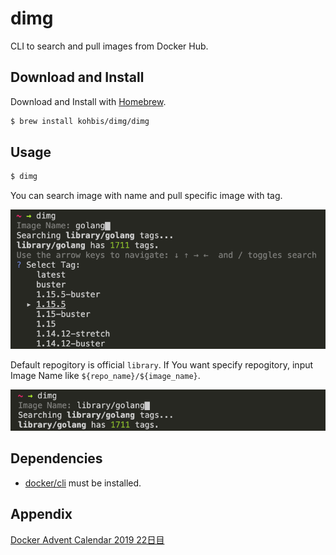 # dimg

CLI to search and pull images from Docker Hub.

## Download and Install

Download and Install with [Homebrew](https://brew.sh/).
```bash
$ brew install kohbis/dimg/dimg
```

## Usage

```bash
$ dimg
```

You can search image with name and pull specific image with tag.

![console](doc/image/console_library.png)

Default repogitory is official `library`.
If You want specify repogitory, input Image Name like `${repo_name}/${image_name}`.

![console](doc/image/console_repo_specified.png)

## Dependencies

- [docker/cli](https://github.com/docker/cli) must be installed.

## Appendix

[Docker Advent Calendar 2019 22日目](https://qiita.com/kohbis/items/684b546d9e75e8b2b80b)
